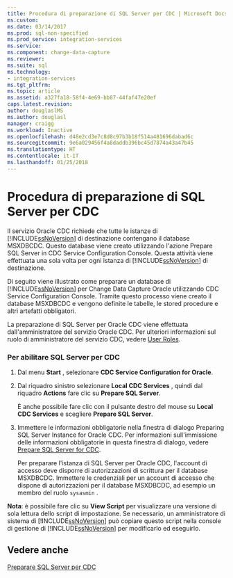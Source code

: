 ```yaml
---
title: Procedura di preparazione di SQL Server per CDC | Microsoft Docs
ms.custom: 
ms.date: 03/14/2017
ms.prod: sql-non-specified
ms.prod_service: integration-services
ms.service: 
ms.component: change-data-capture
ms.reviewer: 
ms.suite: sql
ms.technology:
- integration-services
ms.tgt_pltfrm: 
ms.topic: article
ms.assetid: a327fa18-58f4-4e69-bb87-44faf47e20ef
caps.latest.revision: 
author: douglaslMS
ms.author: douglasl
manager: craigg
ms.workload: Inactive
ms.openlocfilehash: d48e2cd3e7c8d8c97b3b18f514a481696dabad6c
ms.sourcegitcommit: 9e6a029456f4a8daddb396bc45d7874a43a47b45
ms.translationtype: HT
ms.contentlocale: it-IT
ms.lasthandoff: 01/25/2018
---
```

# <a name="how-to-prepare-sql-server-for-cdc"></a>Procedura di preparazione di SQL Server per CDC
  Il servizio Oracle CDC richiede che tutte le istanze di [!INCLUDE[ssNoVersion](../../includes/ssnoversion-md.md)] di destinazione contengano il database MSXDBCDC. Questo database viene creato utilizzando l'azione Prepare SQL Server in CDC Service Configuration Console. Questa attività viene effettuata una sola volta per ogni istanza di [!INCLUDE[ssNoVersion](../../includes/ssnoversion-md.md)] di destinazione.  
  
 Di seguito viene illustrato come preparare un database di [!INCLUDE[ssNoVersion](../../includes/ssnoversion-md.md)] per Change Data Capture Oracle utilizzando CDC Service Configuration Console. Tramite questo processo viene creato il database MSXDBCDC e vengono definite le tabelle, le stored procedure e altri artefatti obbligatori.  
  
 La preparazione di SQL Server per Oracle CDC viene effettuata dall'amministratore del servizio Oracle CDC. Per ulteriori informazioni sul ruolo di amministratore del servizio CDC, vedere [User Roles](../../integration-services/change-data-capture/user-roles.md).  
  
### <a name="to-enable-sql-server-for-cdc"></a>Per abilitare SQL Server per CDC  
  
1.  Dal menu **Start** , selezionare **CDC Service Configuration for Oracle**.  
  
2.  Dal riquadro sinistro selezionare **Local CDC Services** , quindi dal riquadro **Actions** fare clic su **Prepare SQL Server**.  
  
     È anche possibile fare clic con il pulsante destro del mouse su **Local CDC Services** e scegliere **Prepare SQL Server**.  
  
3.  Immettere le informazioni obbligatorie nella finestra di dialogo Preparing SQL Server Instance for Oracle CDC. Per informazioni sull'immissione delle informazioni obbligatorie in questa finestra di dialogo, vedere [Prepare SQL Server for CDC](../../integration-services/change-data-capture/prepare-sql-server-for-cdc.md).  
  
     Per preparare l'istanza di SQL Server per Oracle CDC, l'account di accesso deve disporre di autorizzazioni di scrittura per il database MSXDBCDC. Immettere le credenziali per un account di accesso che dispone di autorizzazioni per il database MSXDBCDC, ad esempio un membro del ruolo `sysasmin` .  
  
 **Nota**: è possibile fare clic su **View Script** per visualizzare una versione di sola lettura dello script di impostazione. Se necessario, un amministratore di sistema di [!INCLUDE[ssNoVersion](../../includes/ssnoversion-md.md)] può copiare questo script nella console di gestione di [!INCLUDE[ssNoVersion](../../includes/ssnoversion-md.md)] per modificarlo ed eseguirlo.  
  
## <a name="see-also"></a>Vedere anche  
 [Preparare SQL Server per CDC](../../integration-services/change-data-capture/prepare-sql-server-for-cdc.md)  
  
  
